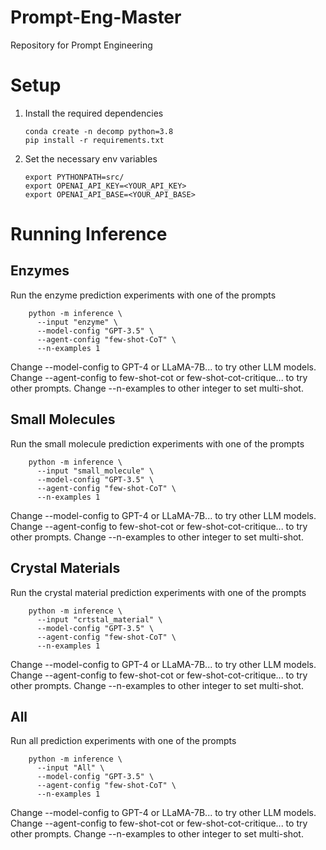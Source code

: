 # Prompt-Eng-Master
Repository for Prompt Engineering


# Setup

1. Install the required dependencies
    ```shell
    conda create -n decomp python=3.8
    pip install -r requirements.txt
    ```
2. Set the necessary env variables
    ```shell
    export PYTHONPATH=src/
    export OPENAI_API_KEY=<YOUR_API_KEY>
    export OPENAI_API_BASE=<YOUR_API_BASE>
    ```

# Running Inference

## Enzymes
Run the enzyme prediction experiments with one of the prompts
```shell
    python -m inference \
      --input "enzyme" \
      --model-config "GPT-3.5" \
      --agent-config "few-shot-CoT" \
      --n-examples 1
```

Change --model-config to GPT-4 or LLaMA-7B... to try other LLM models. Change --agent-config to few-shot-cot or few-shot-cot-critique... to try other prompts. Change --n-examples to other integer to set multi-shot.

## Small Molecules
Run the small molecule prediction experiments with one of the prompts
```shell
    python -m inference \
      --input "small_molecule" \
      --model-config "GPT-3.5" \
      --agent-config "few-shot-CoT" \
      --n-examples 1
```

Change --model-config to GPT-4 or LLaMA-7B... to try other LLM models. Change --agent-config to few-shot-cot or few-shot-cot-critique... to try other prompts. Change --n-examples to other integer to set multi-shot.

## Crystal Materials
Run the crystal material prediction experiments with one of the prompts
```shell
    python -m inference \
      --input "crtstal_material" \
      --model-config "GPT-3.5" \
      --agent-config "few-shot-CoT" \
      --n-examples 1
```

Change --model-config to GPT-4 or LLaMA-7B... to try other LLM models. Change --agent-config to few-shot-cot or few-shot-cot-critique... to try other prompts. Change --n-examples to other integer to set multi-shot.

## All
Run all prediction experiments with one of the prompts
```shell
    python -m inference \
      --input "All" \
      --model-config "GPT-3.5" \
      --agent-config "few-shot-CoT" \
      --n-examples 1
```

Change --model-config to GPT-4 or LLaMA-7B... to try other LLM models. Change --agent-config to few-shot-cot or few-shot-cot-critique... to try other prompts. Change --n-examples to other integer to set multi-shot.
